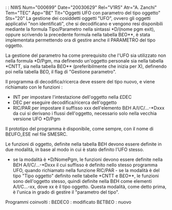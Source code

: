  :  : NWS Num="000699" Date="20030629" Rel="V1R5" Atr="A. Zanchi" Tem="TEC" App="B£" Tit="Oggetti UFO con parametro del tipo oggetto" Sts="20"
La gestione dei cosiddetti oggetti "UFO", ovvero gli oggetti applicativi "non identificati", che si
decodificano e vengono resi disponibili mediante la formula Tipo/Parametro nella sintassi \*D/(nome pgm exit), oppure scrivendo la precedente formula nella tabella B£O\*\*, è stata implementata
permettendo ora di gestire anche il PARAMETRO del tipo oggetto.

La gestione del parametro ha come prerequisito che l'UFO sia utilizzato non nella formula \*D/Pgm, ma definendo un'oggetto personale sia nella tabella \*CNTT, sia nella tabella B£O\*\* (preferibilmente
che inizia per X), definendo poi nella tabella B£O, il flag di "Gestione parametro".

Il programma di decodifica/ricerca deve essere del tipo nuovo, e viene richiamato con le funzioni : 
- INT per impostare l'intestazione dell'oggetto nella £DEC
- DEC per eseguire decodifica/ricerca dell'oggetto
- RIC/PAR per impostare il suffisso xxx dell'elemento B£H A/I/C/...-\*Dxxx da cui si derivano i
flussi dell'oggetto, necessario solo nella vecchia versione UFO \*D/Pgm

Il prototipo del programma è disponibile, come sempre, con il nome di B£UFO_ESE nel file SMESRC.

Le funzioni di oggetto, definite nella tabella B£H devono essere definite in due modalità, in base
al modo in cui è stato definito l'UFO stesso.
- se la modalità è \*D/NomePgm, le funzioni devono essere definite nella B£H A/I/C/...-\*Dxxx il cui
suffisso è definito nello stesso programma UFO, quando richiamato nella funzione RIC/PAR - se la modalità è del tipo "Tipo oggetto" definito nelle tabelle \*CNTT e B£O\*\*, le funzioni sono
dell'oggetto stesso, quindi definite nella B£H come elementi A/I/C...-xx, dove xx è il tipo oggetto. Questa modalità, come detto prima, è l'unica in grado di gestire il "parametro del tipo".

Programmi coinvolti : 
B£DEC0  :  modificato
B£TB£O  :  nuovo
